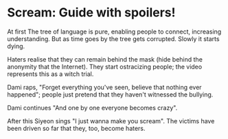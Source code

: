 # Scream: Guide with spoilers!

At first The tree of language is pure, enabling people to connect, increasing understanding.
But as time goes by the tree gets corrupted. Slowly it starts dying.

Haters realise that they can remain behind the mask (hide behind the anonymity that the Internet).
They start ostracizing people; the video represents this as a witch trial.

Dami raps, "Forget everything you've seen, believe that nothing ever happened";
people just pretend that they haven't witnessed the bullying.

Dami continues "And one by one everyone becomes crazy".

After this Siyeon sings "I just wanna make you scream". The victims have been driven so far
that they, too, become haters.
